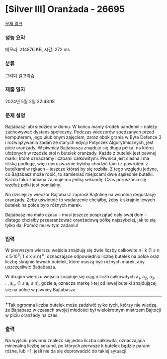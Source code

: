 # [Silver III] Oranżada - 26695 

[문제 링크](https://www.acmicpc.net/problem/26695) 

### 성능 요약

메모리: 214876 KB, 시간: 272 ms

### 분류

그리디 알고리즘

### 제출 일자

2024년 5월 2일 22:48:18

### 문제 설명

<p>Bajtabasz lubi siedzieć w domu. W końcu mamy środek pandemii – należy zachowywać dystans społeczny. Podczas wieczorów spędzanych przed komputerem, jego ulubionym zajęciem, zaraz obok grania w Byte Defence 3 i rozwiązywania zadań ze starych edycji Potyczek Algorytmicznych, jest picie oranżady. W piwnicy Bajtabasza znajduje się długa półka, na której ułożonych w rzędzie stoi n butelek oranżady. Każda z butelek jest pewnej marki, które oznaczamy liczbami całkowitymi. Piwnica jest ciasna i ma śliską podłogę, więc nierozważnie byłoby chodzić tam i z powrotem z butelkami w rękach – jeszcze któraś by się rozbiła. Z tego względu jedyne, co Bajtabasz może robić, to zamieniać miejscami dwie sąsiednie butelki. Każda taka zamiana zajmuje mu jedną sekundę. Czas poruszania się wzdłuż półki jest pomijalny.</p>

<p>Na dzisiejszy wieczór Bajtabasz zaprosił Bajtolinę na wspólną degustację oranżady. Żeby uświetnić to wydarzenie chciałby, żeby k skrajnie lewych butelek na półce było różnych marek.</p>

<p>Bajtabasz ma mało czasu – musi jeszcze posprzątać cały swój dom – dlatego chciałby przearanżować oranżadową półkę najszybciej, jak to się tylko da. Pomóż mu w tym zadaniu!</p>

### 입력 

 <p>W pierwszym wierszu wejścia znajdują się dwie liczby całkowite n i k (1 ≤ n ≤ 5·10<sup>5</sup>; 1 ≤ k ≤ n)<sup>∗</sup>, oznaczające odpowiednio liczbę butelek na półce oraz liczbę skrajnie lewych butelek, które muszą być różnych marek, aby uszczęśliwić Bajtabasza.</p>

<p>W drugim wierszu wejścia znajduje się ciąg n liczb całkowitych a<sub>1</sub>, a<sub>2</sub>, a<sub>3</sub>, . . . , a<sub>n</sub>, (1 ≤ a<sub>i</sub> ≤ n), gdzie a<sub>i</sub> oznacza markę i-tej od lewej butelki znajdującej się na półce w piwnicy Bajtabasza.</p>

<hr>
<p><sup>∗</sup>Tak ogromna liczba butelek może zadziwić tylko tych, którzy nie wiedzą, że Bajtabasz w czasach swojej młodości był wielokrotnym mistrzem Bajtocji w piciu oranżady na czas.</p>

### 출력 

 <p>Na wyjściu powinna znaleźć się jedna liczba całkowita, oznaczająca minimalną liczbę sekund, po których pierwsze k butelek będzie parami różne, lub −1, jeśli nie da się doprowadzić do takiej sytuacji.</p>

